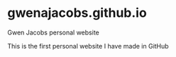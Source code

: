 # gwenajacobs.github.io
Gwen Jacobs personal website

This is the first personal website I have made in GitHub
